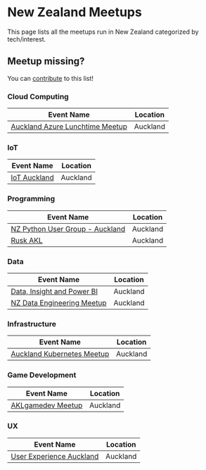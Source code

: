 # New Zealand Meetups

This page lists all the meetups run in New Zealand categorized by tech/interest. 

## Meetup missing?

You can [contribute](https://github.com/willvelida/NZDevEvents/blob/master/contributing.md) to this list! 

### Cloud Computing

| Event Name | Location |
| ---------- | -------- | 
| [Auckland Azure Lunchtime Meetup](https://www.meetup.com/Auckland-Azure-Lunchtime-Meetup/) | Auckland |

### IoT

| Event Name | Location |
| ---------- | -------- | 
| [IoT Auckland](https://www.meetup.com/IOT-Auckland/) | Auckland |

### Programming

| Event Name | Location |
| ---------- | -------- | 
| [NZ Python User Group - Auckland](https://www.meetup.com/NZPUG-Auckland/) | Auckland |
| [Rusk AKL](https://www.meetup.com/rust-akl/) | Auckland |

### Data

| Event Name | Location |
| ---------- | -------- | 
| [Data, Insight and Power BI](https://www.meetup.com/New-Zealand-Business-Intelligence-User-Group/) | Auckland |
| [NZ Data Engineering Meetup](https://www.meetup.com/New-Zealand-Data-Engineering-Meetup/) | Auckland |

### Infrastructure

| Event Name | Location |
| ---------- | -------- | 
| [Auckland Kubernetes Meetup](https://www.meetup.com/Auckland-Kubernetes/) | Auckland |

### Game Development

| Event Name | Location |
| ---------- | -------- | 
| [AKLgamedev Meetup](https://www.meetup.com/aklgamedev/) | Auckland |

### UX

| Event Name | Location |
| ---------- | -------- | 
| [User Experience Auckland](https://www.meetup.com/User-Experience-Auckland/) | Auckland |